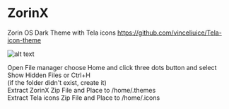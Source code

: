 # ZorinX
Zorin OS Dark Theme with Tela icons
https://github.com/vinceliuice/Tela-icon-theme

![alt text](https://teknologital.com/wp-content/uploads/2021/08/ZorinX-theme.png)

Open File manager choose Home and click three dots button and select Show Hidden Files or Ctrl+H</br>
(if the folder didn't exist, create it)</br>
Extract ZorinX Zip File and Place to /home/.themes</br>
Extract Tela icons Zip File and Place to /home/.icons</br>
